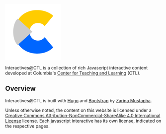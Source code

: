 ![Interactives@CTL](https://raw.githubusercontent.com/ccnmtl/compiled/master/static/img/apple-touch-icon.png)  

Interactives@CTL is a collection of rich Javascript interactive content developed at Columbia's [Center for Teaching and Learning](http://ctl.columbia.edu) (CTL).

## Overview

Interactives@CTL is built with [Hugo](https://gohugo.io/) and [Bootstrap](http://getbootstrap.com/) by [Zarina Mustapha](http://ctl.columbia.edu/about/team/mustapha/).

Unless otherwise noted, the content on this website is licensed under a [Creative Commons Attribution-NonCommercial-ShareAlike 4.0 International License](http://creativecommons.org/licenses/by-nc-sa/4.0/) license. Each javascript interactive has its own license, indicated on the respective pages.
